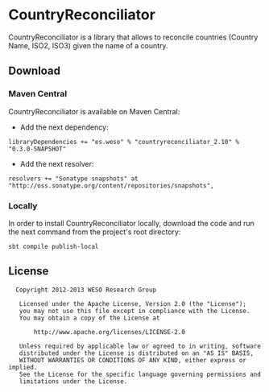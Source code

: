 # CountryReconciliator

CountryReconciliator is a library that allows to reconcile countries (Country Name, ISO2, ISO3) given the name of a country.

## Download 

### Maven Central
CountryReconciliator is available on Maven Central:
 - Add the next dependency:
 ```
libraryDependencies += "es.weso" % "countryreconciliator_2.10" % "0.3.0-SNAPSHOT"
 ```
 - Add the next resolver:
 ```
resolvers += "Sonatype snapshots" at "http://oss.sonatype.org/content/repositories/snapshots",
 ```
 
### Locally
 
In order to install CountryReconciliator locally, download the code and run the next command from the project's root directory:
 ```
sbt compile publish-local
 ```

## License

```
  Copyright 2012-2013 WESO Research Group

   Licensed under the Apache License, Version 2.0 (the "License");
   you may not use this file except in compliance with the License.
   You may obtain a copy of the License at

       http://www.apache.org/licenses/LICENSE-2.0

   Unless required by applicable law or agreed to in writing, software
   distributed under the License is distributed on an "AS IS" BASIS,
   WITHOUT WARRANTIES OR CONDITIONS OF ANY KIND, either express or implied.
   See the License for the specific language governing permissions and
   limitations under the License.
```
